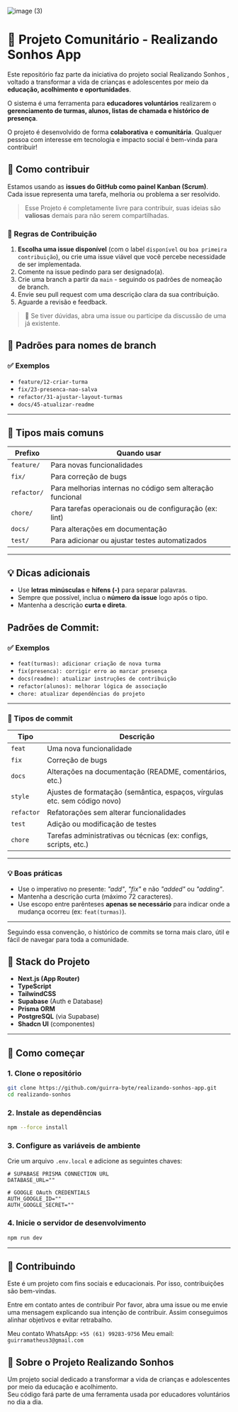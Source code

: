 ![image (3)](https://github.com/user-attachments/assets/56145d79-2fcc-4386-86ac-694c767303cd)

# 🧪 Projeto Comunitário - Realizando Sonhos App

Este repositório faz parte da iniciativa do projeto social  <a src="https://www.realizandosonhos.org.br/">Realizando Sonhos</a> , voltado a transformar a vida de crianças e adolescentes por meio da **educação, acolhimento e oportunidades**.  

O sistema é uma ferramenta para **educadores voluntários** realizarem o **gerenciamento de turmas, alunos, listas de chamada e histórico de presença**.

O projeto é desenvolvido de forma **colaborativa** e **comunitária**. Qualquer pessoa com interesse em tecnologia e impacto social é bem-vinda para contribuir!

## 📌 Como contribuir

Estamos usando as **issues do GitHub como painel Kanban (Scrum)**.  
Cada issue representa uma tarefa, melhoria ou problema a ser resolvido.

> Esse Projeto é completamente livre para contribuir, suas ideias são **valiosas** demais para não serem compartilhadas.

### 🪪 Regras de Contribuição

1. **Escolha uma issue disponível** (com o label `disponível` ou `boa primeira contribuição`), ou crie uma issue viável que você percebe necessidade de ser implementada.
2. Comente na issue pedindo para ser designado(a).
3. Crie uma branch a partir da `main` - seguindo os padrões de nomeação de branch.
5. Envie seu pull request com uma descrição clara da sua contribuição.
6. Aguarde a revisão e feedback.

> 💬 Se tiver dúvidas, abra uma issue ou participe da discussão de uma já existente.

## 📂 Padrões para nomes de branch
### ✅ Exemplos

- `feature/12-criar-turma`
- `fix/23-presenca-nao-salva`
- `refactor/31-ajustar-layout-turmas`
- `docs/45-atualizar-readme`

---

## 📌 Tipos mais comuns

| Prefixo     | Quando usar                                                |
|-------------|-------------------------------------------------------------|
| `feature/`  | Para novas funcionalidades                                  |
| `fix/`      | Para correção de bugs                                       |
| `refactor/` | Para melhorias internas no código sem alteração funcional   |
| `chore/`    | Para tarefas operacionais ou de configuração (ex: lint)     |
| `docs/`     | Para alterações em documentação                             |
| `test/`     | Para adicionar ou ajustar testes automatizados              |

---

## 💡 Dicas adicionais

- Use **letras minúsculas** e **hífens (-)** para separar palavras.
- Sempre que possível, inclua o **número da issue** logo após o tipo.
- Mantenha a descrição **curta e direta**.

## Padrões de Commit:
### ✅ Exemplos

- `feat(turmas): adicionar criação de nova turma`
- `fix(presenca): corrigir erro ao marcar presença`
- `docs(readme): atualizar instruções de contribuição`
- `refactor(alunos): melhorar lógica de associação`
- `chore: atualizar dependências do projeto`

---

### 📌 Tipos de commit

| Tipo       | Descrição                                                                 |
|------------|---------------------------------------------------------------------------|
| `feat`     | Uma nova funcionalidade                                                   |
| `fix`      | Correção de bugs                                                          |
| `docs`     | Alterações na documentação (README, comentários, etc.)                   |
| `style`    | Ajustes de formatação (semântica, espaços, vírgulas etc. sem código novo) |
| `refactor` | Refatorações sem alterar funcionalidades                                 |
| `test`     | Adição ou modificação de testes                                           |
| `chore`    | Tarefas administrativas ou técnicas (ex: configs, scripts, etc.)          |

---

### 💡 Boas práticas

- Use o imperativo no presente: _"add"_, _"fix"_ e não _"added"_ ou _"adding"_.
- Mantenha a descrição curta (máximo 72 caracteres).
- Use escopo entre parênteses **apenas se necessário** para indicar onde a mudança ocorreu (ex: `feat(turmas)`).

---

Seguindo essa convenção, o histórico de commits se torna mais claro, útil e fácil de navegar para toda a comunidade.


## 🧱 Stack do Projeto

- **Next.js (App Router)**
- **TypeScript**
- **TailwindCSS**
- **Supabase** (Auth e Database)
- **Prisma ORM**
- **PostgreSQL** (via Supabase)
- **Shadcn UI** (componentes)

---


## 🚀 Como começar

### 1. **Clone o repositório**

   ```bash
   git clone https://github.com/guirra-byte/realizando-sonhos-app.git
   cd realizando-sonhos
   ```

### 2. Instale as dependências

```bash
npm --force install
```

### 3. Configure as variáveis de ambiente

Crie um arquivo `.env.local` e adicione as seguintes chaves:

```env
# SUPABASE PRISMA CONNECTION URL
DATABASE_URL=""

# GOOGLE OAuth CREDENTIALS
AUTH_GOOGLE_ID=""
AUTH_GOOGLE_SECRET=""
```

### 4. Inicie o servidor de desenvolvimento
```bash
npm run dev
```

---

## 🤝 Contribuindo
Este é um projeto com fins sociais e educacionais. Por isso, contribuições são bem-vindas.

Entre em contato antes de contribuir
Por favor, abra uma issue ou me envie uma mensagem explicando sua intenção de contribuir. Assim conseguimos alinhar objetivos e evitar retrabalho.
<br>

Meu contato WhatsApp: `+55 (61) 99283-9756`
Meu email: `guirramatheus3@gmail.com`

## 💙 Sobre o Projeto Realizando Sonhos

Um projeto social dedicado a transformar a vida de crianças e adolescentes por meio da educação e acolhimento.  
Seu código fará parte de uma ferramenta usada por educadores voluntários no dia a dia.
